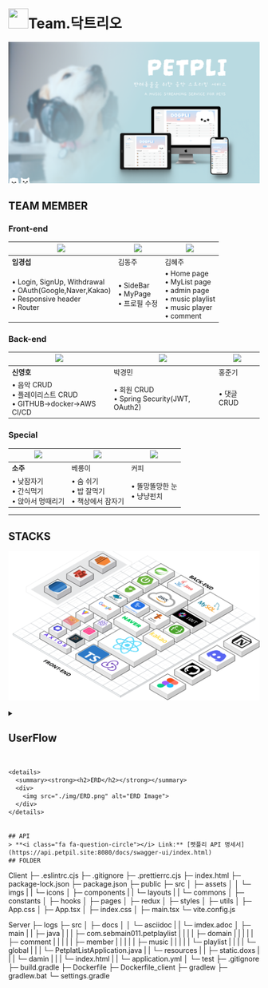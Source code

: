 # <img src="https://raw.githubusercontent.com/codestates-seb/seb44_main_011/dev/img/%E1%84%83%E1%85%A1%E1%86%A8%E1%84%90%E1%85%B3%E1%84%85%E1%85%B5%E1%84%8B%E1%85%A9.jpg" width="40" height="40" /></div>Team.닥트리오

![image](/img/petpli.png)


## TEAM MEMBER
### Front-end

| <img src="https://raw.githubusercontent.com/codestates-seb/seb44_main_011/dev/img/%E1%84%89%E1%85%A5%E1%86%B8%E1%84%82%E1%85%B5%E1%86%B7.png"/> | <img src="https://github.com/codestates-seb/seb44_main_011/blob/dev/img/%E1%84%8D%E1%85%AE%E1%84%82%E1%85%B5%E1%86%B7.png"/> | <img src="https://raw.githubusercontent.com/codestates-seb/seb44_main_011/dev/img/%E1%84%80%E1%85%B5%E1%86%B7%E1%84%92%E1%85%A8%E1%84%8C%E1%85%AE.png"/> |
| ------------------------------------------------------------------------------------------ | ------------------------------------------------------------------------------------------ | ------------------------------------------------------------------------------------------ |
| **임경섭**                                                                              | 김동주                                                                                     | 김혜주                                                                                    |
| • Login, SignUp, Withdrawal<br> • OAuth(Google,Naver,Kakao)<br> • Responsive header<br> • Router                                                             |  • SideBar <br> • MyPage <br> • 프로필 수정                                                              | • Home page <br> • MyList page <br> • admin page <br> • music playlist <br> • music player <br>  • comment                                                            |

### Back-end
| <img src="https://raw.githubusercontent.com/codestates-seb/seb44_main_011/dev/img/%E1%84%8B%E1%85%A7%E1%86%BC%E1%84%92%E1%85%A9%E1%84%82%E1%85%B5%E1%86%B7.png"/>| <img src="https://raw.githubusercontent.com/codestates-seb/seb44_main_011/dev/img/%E1%84%80%E1%85%A7%E1%86%BC%E1%84%86%E1%85%B5%E1%86%AB%E1%84%82%E1%85%B5%E1%86%B7.png"/> | <img src="https://raw.githubusercontent.com/codestates-seb/seb44_main_011/dev/img/%E1%84%8C%E1%85%AE%E1%86%AB%E1%84%80%E1%85%B5%E1%84%82%E1%85%B5%E1%86%B7.png"/> |
| ------------------------------------------------------------------------------------------ | ------------------------------------------------------------------------------------------ | ------------------------------------------------------------------------------------------ |
| **신영호**                                                                              | 박경민                                                                                     | 홍준기                                                                                    |
| • 음악 CRUD<br> • 플레이리스트 CRUD<br> • GITHUB->docker->AWS CI/CD                                                             | • 회원 CRUD<br> • Spring Security(JWT, OAuth2)                                                              | • 댓글 CRUD                                                                |
### Special
| <img src="https://raw.githubusercontent.com/codestates-seb/seb44_main_011/dev/img/%E1%84%89%E1%85%A9%E1%84%8C%E1%85%AE.png"/> | <img src="https://raw.githubusercontent.com/codestates-seb/seb44_main_011/dev/img/%E1%84%87%E1%85%A6%E1%84%85%E1%85%A9%E1%86%BC%E1%84%8B%E1%85%B5.png"/> | <img src="https://raw.githubusercontent.com/codestates-seb/seb44_main_011/dev/img/%E1%84%8F%E1%85%A5%E1%84%91%E1%85%B5.png"/> |
| ------------------------------------------------------------------------------------------ | ------------------------------------------------------------------------------------------ | ------------------------------------------------------------------------------------------ |
| **소주**                                                                              | 베롱이                                                                                    | 커피                                                                                    |
| • 낮잠자기 <br> • 간식먹기 <br> • 앉아서 멍때리기                                                              | • 숨 쉬기<br> • 밥 잘먹기<br> • 책상에서 잠자기                                                              | • 똘망똘망한 눈  <br> • 냥냥펀치                                                                   |
---
## STACKS
![image](/img/Stacks.png)

<details>
  <summary><strong><h2>UserFlow</h2></strong></summary>
  <div>
    <img src="./img/userflow.png" alt="ERD Image">
  </div>
</details>

## 
```
<details>
  <summary><strong><h2>ERD</h2></strong></summary>
  <div>
    <img src="./img/ERD.png" alt="ERD Image">
  </div>
</details>


## API
> **<i class="fa fa-question-circle"></i> Link:** [펫플리 API 명세서](https://api.petpil.site:8080/docs/swagger-ui/index.html)
## FOLDER
```
Client
├─ .eslintrc.cjs
├─ .gitignore
├─ .prettierrc.cjs
├─ index.html
├─ package-lock.json
├─ package.json
├─ public
├─ src
│  ├─ assets
│  │  └─ imgs
|  |  └─ icons
│  ├─ components
|  |   └─ layouts
|  |   └─ commons
│  ├─ constants
│  ├─ hooks
│  ├─ pages
│  ├─ redux
│  ├─ styles
│  ├─ utils
│  ├─ App.css
│  ├─ App.tsx
│  ├─ index.css
│  ├─ main.tsx
└─ vite.config.js

Server
├─ logs
├─ src
│  ├─ docs
│  │  └─  asciidoc
|  |      └─ imdex.adoc
│  ├─ main
|  |  ├─  java
|  |  |   ├─ com.sebmain011.petplaylist
|  |  |   |   ├─ domain
|  |  |   |   |  ├─ comment
|  |  |   |   |  ├─ member
|  |  |   |   |  ├─ music
|  |  |   |   |  └─ playlist
|  |  |   |   └─ global
|  |  |   └─  PetplatListApplication.java
|  |  └─  resources
|  |      ├─ static.doxs
|  |      |   └─ damin
|  |      |       └─ index.html
|  |      └─ application.yml
│  └─ test
├─ .gitignore
├─ build.gradle
├─ Dockerfile
├─ Dockerfile_client
├─ gradlew
├─ gradlew.bat
└─  settings.gradle

```
